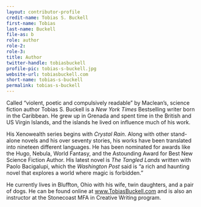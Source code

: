 ```yaml
---
layout: contributor-profile
credit-name: Tobias S. Buckell
first-name: Tobias
last-name: Buckell
file-as: b
role: author
role-2:
role-3:
title: Author
twitter-handle: tobiasbuckell
profile-pic: tobias-s-buckell.jpg
website-url: tobiasbuckell.com
short-name: tobias-s-buckell
permalink: tobias-s-buckell
---
```


Called “violent, poetic and compulsively readable” by Maclean’s, science fiction author Tobias S. Buckell is a _New York Times_ Bestselling writer born in the Caribbean. He grew up in Grenada and spent time in the British and US Virgin Islands, and the islands he lived on influence much of his work.

His Xenowealth series begins with _Crystal Rain_. Along with other stand-alone novels and his over seventy stories, his works have been translated into nineteen different languages. He has been nominated for awards like the Hugo, Nebula, World Fantasy, and the Astounding Award for Best New Science Fiction Author. His latest novel is _The Tangled Lands_ written with Paolo Bacigalupi, which the _Washington Post_ said is “a rich and haunting novel that explores a world where magic is forbidden.”

He currently lives in Bluffton, Ohio with his wife, twin daughters, and a pair of dogs. He can be found online at www.TobiasBuckell.com and is also an instructor at the Stonecoast MFA in Creative Writing program.
